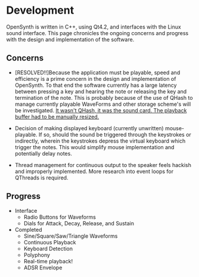 # Development #

OpenSynth is written in C++, using Qt4.2, and interfaces with the Linux sound interface.  This page chronicles the ongoing concerns and progress with the design and implementation of the software.

## Concerns ##

  * [RESOLVED!!]Because the application must be playable, speed and efficiency is a prime concern in the design and implementation of OpenSynth.  To that end the software currently has a large latency between pressing a key and hearing the note or releasing the key and termination of the note.  This is probably because of the use of QHash to manage currently playable WaveForms and other storage scheme's will be investigated. [It wasn't QHash, it was the sound card.  The playback buffer had to be manually resized.](.md)

  * Decision of making displayed keyboard (currently unwritten) mouse-playable.  If so, should the sound be triggered through the keystrokes or indirectly, wherein the keystrokes depress the virtual keyboard which trigger the notes.  This would simplify mouse implementation and potentially delay notes.

  * Thread management for continuous output to the speaker feels hackish and improperly implemented.  More research into event loops for QThreads is required.


## Progress ##

  * Interface
    * Radio Buttons for Waveforms
    * Dials for Attack, Decay, Release, and Sustain
  * Completed
    * Sine/Square/Saw/Triangle Waveforms
    * Continuous Playback
    * Keyboard Detection
    * Polyphony
    * Real-time playback!
    * ADSR Envelope


